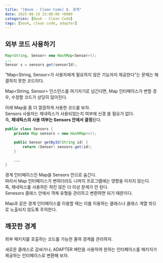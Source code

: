 ```yaml
---
title: "[Book - Clean Code] 8. 경계"
date: 2025-08-19 15:00:00 +0900
categories: [Book - Clean Code]
tags: [book, clean code, adapter]
---
```


## 외부 코드 사용하기

```java
Map<String, Sensor> new HashMap<Sensor>();
...
Sensor s = sensors.get(sensorId);
```
"Map<String, Sensor>가 사용자에게 필요하지 않은 기능까지 제공한다"는 문제는 해결하지 못한 코드이다.

Map<String, Sensor> 인스턴스를 여기저기로 넘긴다면, Map 인터페이스가 변할 경우, 수정할 코드가 상당히 많아진다.

아래 Map을 좀 더 깔끔하게 사용한 코드를 보자.   
Sensors 사용자는 제네릭스가 사용되었는지 여부에 신경 쓸 필요가 없다.   
즉, **제네릭스의 사용 여부는 Sensors 안에서 결정**된다.
```java
public class Sensors {
    private Map sensors = new HashMap<>();
    
    public Sensor getById(String id) {
        return (Sensor) sensors.get(id);
    }

    ...
}
```
경계 인터페이스인 Map을 Sensors 안으로 숨긴다.   
따라서 Map 인터페이스가 변하더라도 나머지 프로그램에는 영향을 미치지 않는다.   
즉, 제네릭스를 사용하든 하진 않든 더 이상 문제가 안 된다.   
Senesors 클래스 안에서 객체 유형을 관리하고 변환하면 되기 때문이다.

Map과 같은 경계 인터페이스를 이용할 때는 이를 이용하는 클래스나 클래스 계열 밖으로 노출되지 않도록 주의한다.

## 깨끗한 경계
외부 패키지를 호출하는 코드를 가능한 줄여 경계를 관리하자.

새로운 클래스로 감싸거나, ADAPTER 패턴을 사용하여 원하는 인터페이스를 패키지가 제공하는 인터페이스로 변환해 보자.
